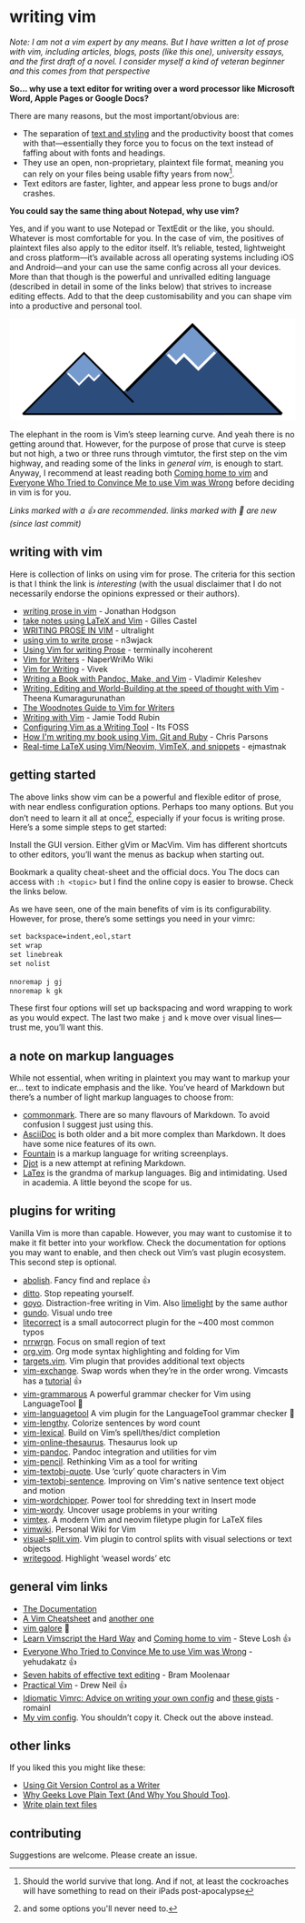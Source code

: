# writing vim

*Note: I am not a vim expert by any means. But I have written a lot of prose with vim, including articles, blogs, posts (like this one), university essays, and the first draft of a novel. I consider myself a kind of veteran beginner and this comes from that perspective*

**So... why use a text editor for writing over a word processor like Microsoft Word, Apple Pages or Google Docs?** 

There are many reasons, but the most important/obvious are:

- The separation of [text and styling](https://en.m.wikipedia.org/wiki/Separation_of_content_and_presentation) and the productivity boost that comes with that—essentially they force you to focus on the text instead of faffing about with fonts and headings. 
- They use an open, non-proprietary, plaintext file format, meaning you can rely on your files being usable fifty years from now[^1]. 
- Text editors are faster, lighter, and appear less prone to bugs and/or crashes.

**You could say the same thing about Notepad, why use vim?** 

Yes, and if you want to use Notepad or TextEdit or the like, you should. Whatever is most comfortable for you. In the case of vim, the positives of plaintext files also apply to the editor itself. It’s reliable, tested, lightweight and cross platform—it’s available across all operating systems including iOS and Android—and your can use the same config across all your devices. More than that though is the powerful and unrivalled editing language (described in detail in some of the links below) that strives to increase editing effects. Add to that the deep customisability and you can shape vim into a productive and personal tool. 

![steep](steep.svg)

The elephant in the room is Vim’s steep learning curve. And yeah there is no getting around that. However, for the purpose of prose that curve is steep but not high, a two or three runs through vimtutor, the first step on the vim highway, and reading some of the links in *general vim*, is enough to start.  Anyway, I recommend at least reading both [Coming home to vim](https://stevelosh.com/blog/2010/09/coming-home-to-vim) and [Everyone Who Tried to Convince Me to use Vim was Wrong](https://yehudakatz.com/2010/07/29/everyone-who-tried-to-convince-me-to-use-vim-was-wrong/) before deciding in vim is for you. 

*Links marked with a :+1:  are recommended. links marked with :eyes: are new (since last commit)*

[^1]: Should the world survive that long. And if not, at least the cockroaches will have something to read on their iPads post-apocalypse

## writing with vim 

Here is collection of links on using vim for prose. The criteria for this section is that I think the link is *interesting* (with the usual disclaimer that I do not necessarily endorse the opinions expressed or their authors). 

- [writing prose in vim](https://jonathanh.co.uk/blog/writing-prose-in-vim/) - Jonathan Hodgson
- [take notes using LaTeX and Vim](https://castel.dev/post/lecture-notes-1) - Gilles Castel
- [WRITING PROSE IN VIM](http://ultralight.cc/posts/71ab285a0c633f47.html) - ultralight 
- [using vim to write prose](https://n3wjack.net/2022/02/07/using-vim-to-write-prose/) - n3wjack
- [Using Vim for writing Prose](http://www.terminally-incoherent.com/blog/2013/06/17/using-vim-for-writing-prose/) - terminally incoherent
- [Vim for Writers](https://www.naperwrimo.org/wiki/index.php?title=Vim_for_Writers) - NaperWriMo Wiki
- [Vim for Writing](https://raivivek.in/2016/09/vim-for-writing/#) - Vivek
- [Writing a Book with Pandoc, Make, and Vim](https://keleshev.com/my-book-writing-setup/) - Vladimir Keleshev 
- [Writing, Editing and World-Building at the speed of thought with Vim](https://www.youtube.com/watch?v=2ORWaIqyj7k) - Theena Kumaragurunathan 
- [The Woodnotes Guide to Vim for Writers](https://therandymon.com/woodnotes/vim-for-writers/vimforwriters.html)
- [Writing with Vim](https://jamierubin.net/2019/03/21/writing-with-vim/) - Jamie Todd Rubin
- [Configuring Vim as a Writing Tool](https://news.itsfoss.com/configuring-vim-writing/) - Its FOSS
- [How I'm writing my book using Vim, Git and Ruby](http://blog.chrismdp.com/2010/11/how-im-writing-my-book-using-git-and-ruby/) - Chris Parsons
- [Real-time LaTeX using Vim/Neovim, VimTeX, and snippets](https://ejmastnak.github.io/tutorials/vim-latex/intro.html) - ejmastnak

## getting started

The above links show vim can be a powerful and flexible editor of prose, with near endless configuration options. Perhaps too many options. But you don’t need to learn it all at once[^2], especially if your focus is writing prose. Here’s a some simple steps to get started:

Install the GUI version. Either gVim or MacVim. Vim has different shortcuts to other editors, you’ll want the menus as backup when starting out.

Bookmark a quality cheat-sheet and the official docs. You The docs can access with `:h <topic>` but I find the online copy is easier to browse. Check the links below.   

As we have seen, one of the main benefits of vim is its configurability. However, for prose, there’s some settings you need in your vimrc:

```
set backspace=indent,eol,start
set wrap
set linebreak 
set nolist 

nnoremap j gj
nnoremap k gk
```

These first four options will set up backspacing and word wrapping to work as you would expect. The last two make `j` and `k` move over visual lines—trust me, you’ll want this. 

[^2]: and some options you'll never need to.

## a note on markup languages

While not essential, when writing in plaintext you may want to markup your er... text to indicate emphasis and the like. You’ve heard of Markdown but there’s a number of light markup languages to choose from: 

- [commonmark](https://commonmark.org/). There are so many flavours of Markdown. To avoid confusion I suggest just using this.
- [AsciiDoc](https://asciidoc.org/) is both older and a bit more complex than Markdown. It does have some nice features of its own.
- [Fountain](https://fountain.io/) is a markup language for writing screenplays.
- [Djot](https://djot.net/) is a new attempt at refining Markdown.
- [LaTex](https://en.wikipedia.org/wiki/LaTeX) is the grandma of markup languages. Big and intimidating. Used in academia. A little beyond the scope for us.

## plugins for writing 

Vanilla Vim is more than capable. However, you may want to customise it to make it fit better into your workflow. Check the documentation for options you may want to enable, and then check out Vim’s vast plugin ecosystem. This second step is optional.  

- [abolish](https://github.com/tpope/vim-abolish). Fancy find and replace :+1:
- [ditto](https://github.com/dbmrq/vim-ditto). Stop repeating yourself. 
- [goyo](https://github.com/junegunn/goyo.vim). Distraction-free writing in Vim. Also [limelight](https://github.com/junegunn/limelight.vim) by the same author 
- [gundo](https://github.com/sjl/gundo.vim). Visual undo tree 
- [litecorrect](https://github.com/preservim/vim-litecorrect) is a small autocorrect plugin for the ~400 most common typos
- [nrrwrgn](https://github.com/chrisbra/NrrwRgn). Focus on small region of text 
- [org.vim](https://github.com/axvr/org.vim). Org mode syntax highlighting and folding for Vim
- [targets.vim](https://github.com/wellle/targets.vim). Vim plugin that provides additional text objects
- [vim-exchange](https://github.com/tommcdo/vim-exchange). Swap words when they’re in the order wrong. Vimcasts has a [tutorial](http://vimcasts.org/episodes/swapping-two-regions-of-text-with-exchange-vim/) :+1:
- [vim-grammarous](https://github.com/rhysd/vim-grammarous) A powerful grammar checker for Vim using LanguageTool :eyes:
- [vim-languagetool](https://github.com/dpelle/vim-LanguageTool) A vim plugin for the LanguageTool grammar checker :eyes:
- [vim-lengthy](https://github.com/Raimondi/vim-lengthy). Colorize sentences by word count
- [vim-lexical](https://github.com/preservim/vim-lexical). Build on Vim’s spell/thes/dict completion
- [vim-online-thesaurus](https://github.com/beloglazov/vim-online-thesaurus). Thesaurus look up
- [vim-pandoc](https://github.com/vim-pandoc/vim-pandoc). Pandoc integration and utilities for vim
- [vim-pencil](https://github.com/preservim/vim-pencil). Rethinking Vim as a tool for writing
- [vim-textobj-quote](https://github.com/preservim/vim-textobj-quote). Use ‘curly’ quote characters in Vim
- [vim-textobj-sentence](https://github.com/preservim/vim-textobj-sentence). Improving on Vim's native sentence text object and motion
- [vim-wordchipper](https://github.com/preservim/vim-wordchipper). Power tool for shredding text in Insert mode
- [vim-wordy](https://github.com/preservim/vim-wordy). Uncover usage problems in your writing
- [vimtex](https://github.com/lervag/vimtex). A modern Vim and neovim filetype plugin for LaTeX files
- [vimwiki](https://github.com/vimwiki/vimwiki). Personal Wiki for Vim
- [visual-split.vim](https://github.com/wellle/visual-split.vim). Vim plugin to control splits with visual selections or text objects
- [writegood](https://github.com/davidbeckingsale/writegood.vim). Highlight ‘weasel words’ etc

## general vim links

- [The Documentation](http://vimdoc.sourceforge.net/htmldoc/help.html)
- [A Vim Cheatsheet](https://learnxinyminutes.com/docs/vim/) and [another one](https://vim.rtorr.com/)
- [vim galore](https://github.com/mhinz/vim-galore) :eyes:
- [Learn Vimscript the Hard Way](https://learnvimscriptthehardway.stevelosh.com/) and [Coming home to vim](https://stevelosh.com/blog/2010/09/coming-home-to-vim) - Steve Losh :+1:
- [Everyone Who Tried to Convince Me to use Vim was Wrong](https://yehudakatz.com/2010/07/29/everyone-who-tried-to-convince-me-to-use-vim-was-wrong/) - yehudakatz :+1:
- [Seven habits of effective text editing](https://www.moolenaar.net/habits.html) - Bram Moolenaar
- [Practical Vim](https://www.amazon.com/Practical-Vim-Edit-Speed-Thought/dp/1680501275) - Drew Neil :+1:
- [Idiomatic Vimrc: Advice on writing your own config](https://github.com/romainl/idiomatic-vimrc) and [these gists](https://gist.github.com/romainl/4b9f139d2a8694612b924322de1025ce) - romainl 
- [My vim config](https://github.com/phantomdiorama/vimfiles). You shouldn’t copy it. Check out the above instead.

## other links

If you liked this you might like these:

- [Using Git Version Control as a Writer](https://news.itsfoss.com/version-control-writers/)
- [Why Geeks Love Plain Text (And Why You Should Too)](https://www.lifehack.org/articles/technology/why-geeks-love-plain-text-and-why-you-should-too.html). 
- [Write plain text files](https://sive.rs/plaintext)

## contributing 

Suggestions are welcome. Please create an issue.

